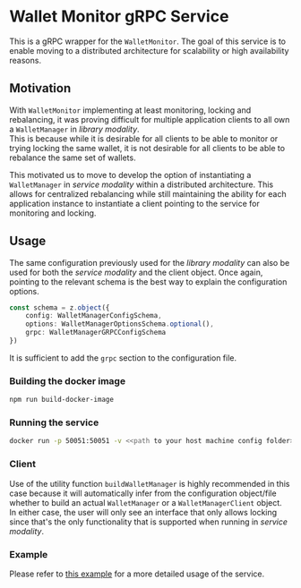 # Wallet Monitor gRPC Service

This is a gRPC wrapper for the `WalletMonitor`.
The goal of this service is to enable moving to a distributed architecture for scalability or high availability reasons.

## Motivation
With `WalletMonitor` implementing at least monitoring, locking and rebalancing, it was proving difficult for
multiple application clients to all own a `WalletManager` in *library modality*.  
This is because while it is desirable for all clients to be able to monitor or trying locking the same wallet, it is not desirable
for all clients to be able to rebalance the same set of wallets.

This motivated us to move to develop the option of instantiating a `WalletManager` in *service modality* within a distributed architecture.
This allows for centralized rebalancing while still maintaining the ability for each application instance to instantiate a client
pointing to the service for monitoring and locking.

## Usage
The same configuration previously used for the *library modality* can also be used for both the *service modality* and the client object.
Once again, pointing to the relevant schema is the best way to explain the configuration options.
```typescript
const schema = z.object({
    config: WalletManagerConfigSchema,
    options: WalletManagerOptionsSchema.optional(),
    grpc: WalletManagerGRPCConfigSchema
})
```
It is sufficient to add the `grpc` section to the configuration file.

### Building the docker image
```bash
npm run build-docker-image
```
### Running the service
```bash
docker run -p 50051:50051 -v <<path to your host machine config folder>>/config.json:/etc/wallet-manager/config.json -d wallet-manager:latest
```

### Client
Use of the utility function `buildWalletManager` is highly recommended in this case because it will automatically
infer from the configuration object/file whether to build an actual `WalletManager` or a `WalletManagerClient` object.  
In either case, the user will only see an interface that only allows locking since that's the only functionality that is
supported when running in *service modality*.

### Example
Please refer to [this example](../../examples-d/remote-wallet-manager.ts) for a more detailed usage of the service.
